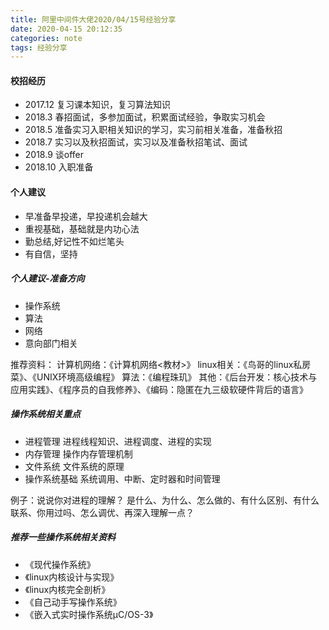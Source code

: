 ```yaml
---
title: 阿里中间件大佬2020/04/15号经验分享
date: 2020-04-15 20:12:35
categories: note
tags: 经验分享
---
```


#### 校招经历

- 2017.12 复习课本知识，复习算法知识
- 2018.3 春招面试，多参加面试，积累面试经验，争取实习机会
- 2018.5 准备实习入职相关知识的学习，实习前相关准备，准备秋招
- 2018.7 实习以及秋招面试，实习以及准备秋招笔试、面试
- 2018.9 谈offer
- 2018.10 入职准备

#### 个人建议
- 早准备早投递，早投递机会越大
- 重视基础，基础就是内功心法
- 勤总结,好记性不如烂笔头
- 有自信，坚持
##### 个人建议-准备方向
- 操作系统
- 算法
- 网络
- 意向部门相关

推荐资料：
计算机网络：《计算机网络<教材>》
linux相关：《鸟哥的linux私房菜》、《UNIX环境高级编程》
算法：《编程珠玑》
其他：《后台开发：核心技术与应用实践》、《程序员的自我修养》、《编码：隐匿在九三级软硬件背后的语言》

##### 操作系统相关重点
- 进程管理
进程线程知识、进程调度、进程的实现
- 内存管理
操作内存管理机制
- 文件系统
文件系统的原理
- 操作系统基础
系统调用、中断、定时器和时间管理

例子：说说你对进程的理解？
是什么、为什么、怎么做的、有什么区别、有什么联系、你用过吗、怎么调优、再深入理解一点？
##### 推荐一些操作系统相关资料
- 《现代操作系统》 
- 《linux内核设计与实现》
- 《linux内核完全剖析》
- 《自己动手写操作系统》
- 《嵌入式实时操作系统μC/OS-3》